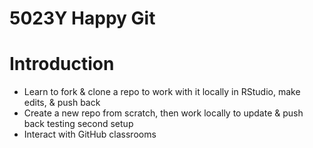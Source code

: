 # 5023Y Happy Git

# Introduction

- Learn to fork & clone a repo to work with it locally in RStudio, make edits, & push back
- Create a new repo from scratch, then work locally to update & push back
testing second setup
- Interact with GitHub classrooms

